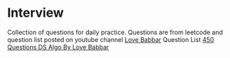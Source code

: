 # Interview
Collection of questions for daily practice.
Questions are from leetcode and question list posted on youtube channel [Love Babbar](https://www.youtube.com/channel/UCQHLxxBFrbfdrk1jF0moTpw)
Question List [450 Questions DS Algo By Love Babbar](https://drive.google.com/file/d/1FMdN_OCfOI0iAeDlqswCiC2DZzD4nPsb/view)
